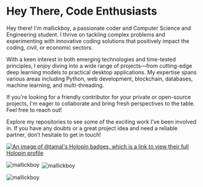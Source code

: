 # <b>Hey There, Code Enthusiasts</b>

Hey there! I'm mallickboy, a passionate coder and Computer Science and Engineering student. I thrive on tackling complex problems and experimenting with innovative coding solutions that positively impact the coding, civil, or economic sectors.

With a keen interest in both emerging technologies and time-tested principles, I enjoy diving into a wide range of projects—from cutting-edge deep learning models to practical desktop applications. My expertise spans various areas including Python, web development, blockchain, databases, machine learning, and multi-threading.

If you're looking for a friendly contributor for your private or open-source projects, I'm eager to collaborate and bring fresh perspectives to the table. Feel free to reach out!

Explore my repositories to see some of the exciting work I’ve been involved in. If you have any doubts or a great project idea and need a reliable partner, don’t hesitate to get in touch!

[![An image of @tamal's Holopin badges, which is a link to view their full Holopin profile](https://holopin.me/tamal)](https://holopin.io/@tamal)

<p><img align="left" src="https://github-readme-stats.vercel.app/api/top-langs?username=mallickboy&show_icons=true&locale=en&layout=compact" alt="mallickboy" /></p>

<p>&nbsp;<img align="center" src="https://github-readme-stats.vercel.app/api?username=mallickboy&show_icons=true&locale=en" alt="mallickboy" /></p>

<p><img align="center" src="https://github-readme-streak-stats.herokuapp.com/?user=mallickboy&" alt="mallickboy" /></p>

